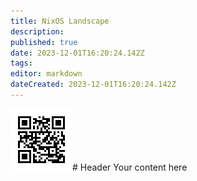 ```yaml
---
title: NixOS Landscape
description: 
published: true
date: 2023-12-01T16:20:24.142Z
tags: 
editor: markdown
dateCreated: 2023-12-01T16:20:24.142Z
---
```


![qr-code.png](/qr-code.png)# Header
Your content here